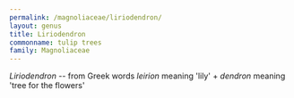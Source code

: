 ```yaml
---
permalink: /magnoliaceae/liriodendron/
layout: genus
title: Liriodendron
commonname: tulip trees
family: Magnoliaceae
---
```


*Liriodendron* -- from Greek words *leirion* meaning 'lily' + *dendron* meaning 'tree for the flowers'
